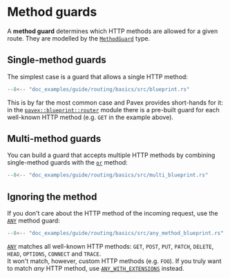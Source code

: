 # Method guards

A **method guard** determines which HTTP methods are allowed for a given route.
They are modelled by the [`MethodGuard`][MethodGuard] type.

## Single-method guards

The simplest case is a guard that allows a single HTTP method:

```rust  hl_lines="6"
--8<-- "doc_examples/guide/routing/basics/src/blueprint.rs"
```

This is by far the most common case and Pavex provides short-hands for it: in the
[`pavex::blueprint::router`][pavex::blueprint::router#constants] module there is
a pre-built guard for each well-known HTTP method (e.g. `GET` in the example above).

## Multi-method guards

You can build a guard that accepts multiple HTTP methods by combining single-method guards
with the [`or`][or] method:

```rust hl_lines="7"
--8<-- "doc_examples/guide/routing/basics/src/multi_blueprint.rs"
```

## Ignoring the method

If you don't care about the HTTP method of the incoming request, use the [`ANY`][ANY] method guard:

```rust hl_lines="7"
--8<-- "doc_examples/guide/routing/basics/src/any_method_blueprint.rs"
```

[`ANY`][ANY] matches all well-known HTTP methods: `GET`, `POST`, `PUT`, `PATCH`, `DELETE`, `HEAD`, `OPTIONS`, `CONNECT` and
`TRACE`.  
It won't match, however, custom HTTP methods (e.g. `FOO`).
If you truly want to match _any_ HTTP method, use [`ANY_WITH_EXTENSIONS`][ANY_WITH_EXTENSIONS] instead.

[MethodGuard]: ../../../api_reference/pavex/blueprint/router/struct.MethodGuard.html
[pavex::blueprint::router#constants]: ../../../api_reference/pavex/blueprint/router/index.html#constants
[or]: ../../../api_reference/pavex/blueprint/router/struct.MethodGuard.html#method.or
[ANY]: ../../../api_reference/pavex/blueprint/router/constant.ANY.html
[ANY_WITH_EXTENSIONS]: ../../../api_reference/pavex/blueprint/router/constant.ANY_WITH_EXTENSIONS.html
